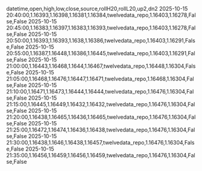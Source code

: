 datetime,open,high,low,close,source,rollH20,rollL20,up2,dn2
2025-10-15 20:40:00,1.16393,1.16398,1.16381,1.16384,twelvedata_repo,1.16403,1.16278,False,False
2025-10-15 20:45:00,1.16383,1.16397,1.16383,1.16393,twelvedata_repo,1.16403,1.16278,False,False
2025-10-15 20:50:00,1.16393,1.16393,1.1638,1.16386,twelvedata_repo,1.16403,1.16291,False,False
2025-10-15 20:55:00,1.16387,1.16448,1.16386,1.16445,twelvedata_repo,1.16403,1.16291,False,False
2025-10-15 21:00:00,1.16443,1.16468,1.1644,1.16467,twelvedata_repo,1.16448,1.16304,False,False
2025-10-15 21:05:00,1.16468,1.16476,1.16447,1.16471,twelvedata_repo,1.16468,1.16304,False,False
2025-10-15 21:10:00,1.16471,1.16473,1.16444,1.16444,twelvedata_repo,1.16476,1.16304,False,False
2025-10-15 21:15:00,1.16445,1.16449,1.16432,1.16432,twelvedata_repo,1.16476,1.16304,False,False
2025-10-15 21:20:00,1.16438,1.16465,1.16436,1.16465,twelvedata_repo,1.16476,1.16304,False,False
2025-10-15 21:25:00,1.16472,1.16474,1.16436,1.16438,twelvedata_repo,1.16476,1.16304,False,False
2025-10-15 21:30:00,1.16438,1.1646,1.16438,1.16457,twelvedata_repo,1.16476,1.16304,False,False
2025-10-15 21:35:00,1.16456,1.16459,1.16456,1.16459,twelvedata_repo,1.16476,1.16304,False,False
